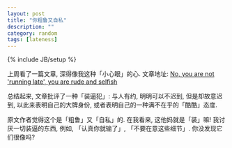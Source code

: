 ```yaml
---
layout: post
title: "你粗鲁又自私"
description: ""
category: random
tags: [lateness]
---
```

{% include JB/setup %}

上周看了一篇文章, 深得像我这种「小心眼」的心. 文章地址: [No, you are not 'running late', you are rude and selfish](http://gregsavage.com.au/2010/06/07/no-you-are-not-%E2%80%98running-late%E2%80%99-you-are-rude-and-selfish/)

总结起来, 文章批评了一种「装逼犯」: 与人有约, 明明可以不迟到, 但是却故意迟到, 以此来表明自己的大牌身份, 或者表明自己的一种满不在乎的「酷酷」态度.

原文作者觉得这个是「粗鲁」又「自私」的. 在我看来, 这他妈就是「装」嘛! 我讨厌一切装逼的东西, 例如, 「认真你就输了」, 「不要在意这些细节」. 你没发现它们很像吗?